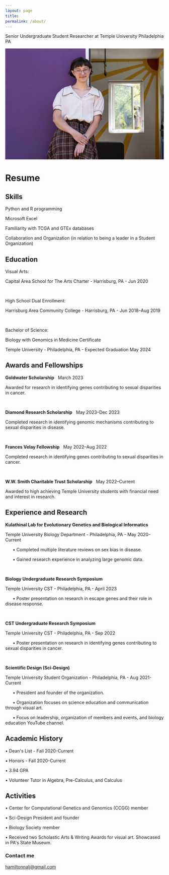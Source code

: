 ```yaml
---
layout: page
title:  
permalink: /about/
---
```

Senior Undergraduate Student Researcher at Temple University Philadelphia PA

![_config.yml](/images/picture.png)

# Resume
## Skills  
Python and R programming

Microsoft Excel

Familiarity with TCGA and GTEx databases

Collaboration and Organization (in relation to being a leader in a Student Organization)

## Education 
Visual Arts:

Capital Area School for The Arts Charter - Harrisburg, PA - Jun 2020
<p>&nbsp;</p>

High School Dual Enrollment:

Harrisburg Area Community College - Harrisburg, PA - Jun 2018–Aug 2019
<p>&nbsp;</p>

Bachelor of Science: 

Biology with Genomics in Medicine Certificate

Temple University - Philadelphia, PA - Expected Graduation May 2024

## Awards and Fellowships 


__Goldwater Scholarship__ &nbsp; March 2023


Awarded for research in identifying genes contributing to sexual disparities in cancer.
<p>&nbsp;</p>

__Diamond Research Scholarship__ &nbsp; May 2023–Dec 2023


Completed research in identifying genomic mechanisms contributing to sexual disparities in disease.
<p>&nbsp;</p>

__Frances Velay Fellowship__ &nbsp; May 2022–Aug 2022


Completed research in identifying genes contributing to sexual disparities in cancer. 
<p>&nbsp;</p>

__W.W. Smith Charitable Trust Scholarship__ &nbsp; May 2022–Current


Awarded to high achieving Temple University students with financial need and interest in research.

## Experience and Research 
__Kulathinal Lab for Evolutionary Genetics and Biological Informatics__

Temple University Biology Department - Philadelphia, PA - May 2020-Current


&nbsp; &nbsp; &nbsp; •	Completed multiple literature reviews on sex bias in disease. 


&nbsp; &nbsp; &nbsp; •	Gained research experience in analyzing large genomic data. 

<p>&nbsp;</p>

__Biology Undergraduate Research Symposium__ 

Temple University CST - Philadelphia, PA - April 2023


&nbsp; &nbsp; &nbsp; •	Poster presentation on research in escape genes and their role in disease response.

<p>&nbsp;</p>

__CST Undergraduate Research Symposium__

Temple University CST - Philadelphia, PA - Sep 2022


&nbsp; &nbsp; &nbsp; •	Poster presentation on research in identifying genes contributing to sexual disparities in cancer. 

<p>&nbsp;</p>

__Scientific Design (Sci-Design)__

Temple University Student Organization - Philadelphia, PA - Aug 2021-Current


&nbsp; &nbsp; &nbsp; •	President and founder of the organization. 


&nbsp; &nbsp; &nbsp; •	Organization focuses on science education and communication through visual art.


&nbsp; &nbsp; &nbsp; •	Focus on leadership, organization of members and events, and biology education YouTube channel.

## Academic History 

•	Dean's List - Fall 2020-Current 


•	Honors - Fall 2020-Current


•	3.94 GPA


•	Volunteer Tutor in Algebra, Pre-Calculus, and Calculus

## Activities  
•	Center for Computational Genetics and Genomics (CCGG) member 


•	Sci-Design President and founder


•	Biology Society member


•	Received two Scholastic Arts & Writing Awards for visual art. Showcased in PA's State Museum.

### Contact me

[hamiltonnalj@gmail.com](mailto:hamiltonnalj@gmail.com)
